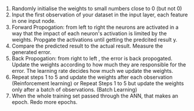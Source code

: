 1. Randomly initialise the weights to small numbers close to 0 (but not 0)
 2. Input the first observation of your dataset in the input layer, each feature in one input node.
 3. Forward Propogation: from left to right the neurons are activated in a way that the impact of each neuron's activation is limited by the weights. Propgate the activations until getting the predcited result y.
 4. Compare the predicted result to the actual result. Measure the generated error.
 5. Back Propogation: from right to left , the error is back propogated. Update the weights according to how much they are responsible for the error. The learning rate decides how much we update the weights.
 6. Repeat steps 1 to 5 and update the weights after each observation (Reinforcement learning) or Repeat Steps 1 to 5 but update the weights only after a batch of observations. (Batch Learning)
 7. When the whole training set passed through the ANN, that makes an epoch. Redo more epochs.

<!--stackedit_data:
eyJoaXN0b3J5IjpbLTk1MDQ0MTY5M119
-->